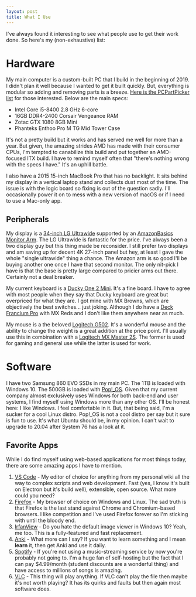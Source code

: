 ```yaml
---
layout: post
title: What I Use
---
```

I've always found it interesting to see what people use to get their work done. So here's my (non-exhaustive) list:

# Hardware
My main computer is a custom-built PC that I build in the beginning of 2019. I didn't plan it well because I wanted to get it built quickly. But, everything is modular so adding and removing parts is a breeze. [Here is the PCPartPicker list](https://pcpartpicker.com/list/TtwvYH) for those interested. Below are the main specs:

- Intel Core i5-8400 2.8 GHz 6-core
- 16GB DDR4-2400 Corsair Vengeance RAM
- Zotac GTX 1080 8GB Mini
- Phanteks Enthoo Pro M TG Mid Tower Case

It's not a pretty build but it works and has served me well for more than a year. But given, the amazing strides AMD has made with their consumer CPUs, I'm tempted to canabilize this build and put together an AMD-focused ITX build. I have to remind myself often that "there's nothing wrong with the specs I have." It's an uphill battle.

I also have a 2015 15-inch MacBook Pro that has no backlight. It sits behind my display in a vertical laptop stand and collects dust most of the time. The issue is with the logic board so fixing is out of the question sadly. I'll occasionally power it on to mess with a new version of macOS or if I need to use a Mac-only app.

## Peripherals
My display is a [34-inch LG Ultrawide](https://www.lg.com/us/monitors/lg-34WK650-W-ultrawide-monitor) supported by an [AmazonBasics Monitor Arm](https://www.amazon.com/gp/product/B00MIBN16O/). The LG Ultrawide is fantastic for the price. I've always been a two display guy but this thing made be reconsider. I still prefer two displays and am saving up for decent 4K 27-inch panel but hey, at least I gave the whole "single ultrawide" thing a chance. The Amazon arm is so good I'll be buying another one once I have that second monitor. The only nit-pick I have is that the base is pretty large compared to pricier arms out there. Certainly not a deal breaker.

My current keyboard is a [Ducky One 2 Mini](https://mechanicalkeyboards.com/shop/index.php?l=product_detail&p=4322). It's a fine board. I have to agree with most people when they say that Ducky keyboard are great but overpriced for what they are. I got mine with MX Browns, which are objectively the best switches... just joking. Although I do have a [Deck Francium Pro](https://mechanicalkeyboards.com/shop/index.php?l=product_detail&p=3701) with MX Reds and I don't like them anywhere near as much.

My mouse is a the beloved [Logitech G502](https://www.amazon.com/gp/product/B019OB663A/). It's a wonderful mouse and the ability to change the weight is a great addition at the price point. I'll usually use this in combination with a [Logitech MX Master 2S](https://www.amazon.com/gp/product/B071YZJ1G1/). The former is used for gaming and general use while the latter is used for work.

# Software
I have two Samsung 860 EVO SSDs in my main PC. The 1TB is loaded with Windows 10. The 500GB is loaded with [Pop!_OS](https://system76.com/pop). Given that my current company almost exclusively uses Windows for both back-end and user systems, I find myself using Windows more than any other OS. I'll be honest here: I like Windows. I feel comfortable in it. But, that being said, I'm a sucker for a cool Linux distro. Pop!_OS is not a cool distro per say but it sure is fun to use. It's what Ubuntu should be, in my opinion. I can't wait to upgrade to 20.04 after System 76 has a look at it.

## Favorite Apps
While I do find myself using web-based applications for most things today, there are some amazing apps I have to mention.
1. [VS Code](https://code.visualstudio.com/) - My editor of choice for anything from my personal wiki all the way to complex scripts and web development. Fast (yes, I know it's built on Electron but it's build well), extensible, open source. What more could you need?
2. [Firefox](https://www.mozilla.org/en-US/firefox/new/) - My browser of choice on Windows and Linux. The sad truth is that Firefox is the last stand against Chrome and Chromium-based browsers. I like competition and I've used Firefox forever so I'm sticking with until the bloody end.
3. [IrfanView](https://www.irfanview.com/) - Do you hate the default image viewer in Windows 10? Yeah, me too. This is a fully-featured and fast replacement.
4. [Anki](https://apps.ankiweb.net/) - What more can I say? If you want to learn something and I mean **learn** it, then get Anki and use it daily.
5. [Spotify](https://www.spotify.com/us/) - If you're not using a music-streaming service by now you're probably not going to. I'm a huge fan of self-hosting but the fact that I can pay $4.99/month (student discounts are a wonderful thing) and have access to millions of songs is amazing.
6. [VLC](https://www.videolan.org/vlc/index.html) - This thing will play anything. If VLC can't play the file then maybe it's not worth playing? It has its quirks and faults but then again most software does.


